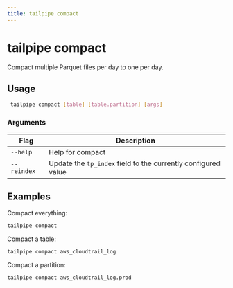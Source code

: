 ```yaml
---
title: tailpipe compact
---
```


# tailpipe compact

Compact multiple Parquet files per day to one per day.

## Usage
```bash
 tailpipe compact [table] [table.partition] [args]
 ```

### Arguments

| Flag | Description
|-|-
|  `--help`          |  Help for compact
|  `--reindex`       |  Update the `tp_index` field to the currently configured value


## Examples

Compact everything:

```bash
tailpipe compact
```

Compact a table:

```bash
tailpipe compact aws_cloudtrail_log
```

<!--
Compact a table's newest 7 days:

```bash
tailpipe compact aws_cloudtrail_log  --from T-7d
```

Compact a table between two dates:

```bash
tailpipe compact aws_cloudtrail_log  --from 1/1/2024 --to 2/1/2024
```
-->

Compact a partition:

```bash
tailpipe compact aws_cloudtrail_log.prod
```

<!--
Compact specific days for partition:

```bash
tailpipe compact aws_cloudtrail_log.prod  --from 1/1/2024 --from 2/1/2024
tailpipe compact aws_cloudtrail_log.prod  --from T-7d
```
-->

